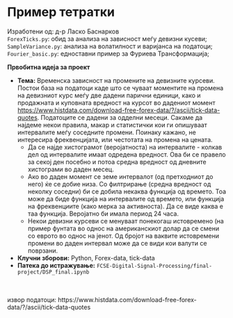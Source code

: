 # Пример тетратки 

Изработени од: д-р Ласко Баснарков <br> 
<code>ForexTicks.py</code>: обид за анализа на зависност меѓу девизни кусеви;  <br>
<code>SampleVariance.py</code>: анализа на волатилност и варијанса на податоци; <br> 
<code>Fourier_basic.py</code>: едноставни пример за Фуриева Трансформација; <br>

**Првобитна идеја за проект**

- **Тема:** Временска зависност на промените на девизните курсеви. Постои база на податоци каде што се чуваат моментите на промена на девизниот курс меѓу две дадени парични единици, како и продажната и куповната вредност на курсот во дадениот момент https://www.histdata.com/download-free-forex-data/?/ascii/tick-data-quotes. 
Податоците се дадени за одделни месеци. Сакаме да најдеме некои правила, макар и статистички кои ги опишуваат интервалите меѓу соседните промени. 
Поинаку кажано, не интересира фреквенцијата, или честотата на промена на цената. 
  - Да се најде хистограмот (веројатноста) на интервалите - колкав дел од интервалите имаат одредена вредност. Ова би се правело за секој ден посебно и потоа средна вредност од дневните хистограми во даден месец.
  - Ако во даден момент се земе интервалот (од претходниот до него) ќе се добие низа. Со филтрирање (средна вредност од неколку соседни) би се добила некаква функција од времето. Тоа може да биде функција на интервалите од времето, или функција на фреквенциите (како мерка за активноста). Да се виде каква е таа функција. Веројатно би имала период 24 часа. 
  - Некои девизни курсеви се менуваат понекогаш истовремено (на пример фунтата во однос на американскиот долар да се смени со еврото во однос на јенот. Од бројот на ваквите истовремени промени во даден интервал може да се види кои валути се поврзани.
- **Клучни зборови:** Python, Forex-data, tick-data
- **Патека до истражување:** <code>FCSE-Digital-Signal-Processing/final-project/DSP_final.ipynb</code>


<br>
<br> 
извор податоци: https://www.histdata.com/download-free-forex-data/?/ascii/tick-data-quotes

